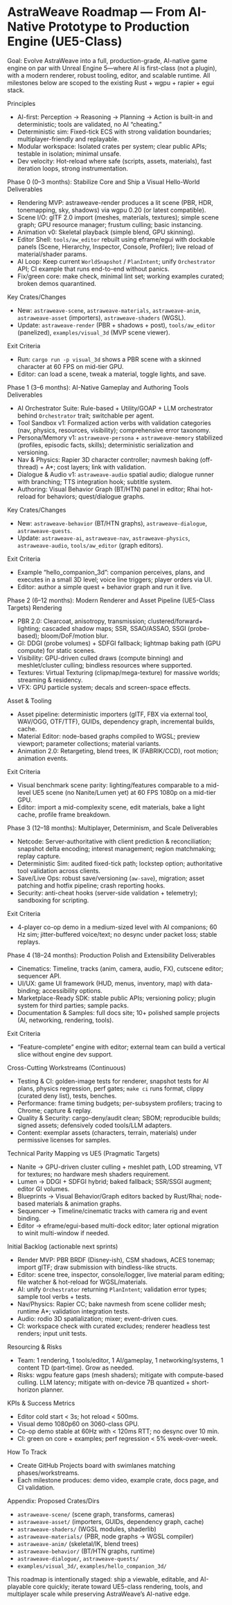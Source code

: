 ﻿# AstraWeave Roadmap — From AI-Native Prototype to Production Engine (UE5-Class)

Goal: Evolve AstraWeave into a full, production-grade, AI-native game engine on par with Unreal Engine 5—where AI is first-class (not a plugin), with a modern renderer, robust tooling, editor, and scalable runtime. All milestones below are scoped to the existing Rust + wgpu + rapier + egui stack.

Principles
- AI-first: Perception → Reasoning → Planning → Action is built-in and deterministic; tools are validated, no AI “cheating.”
- Deterministic sim: Fixed-tick ECS with strong validation boundaries; multiplayer-friendly and replayable.
- Modular workspace: Isolated crates per system; clear public APIs; testable in isolation; minimal unsafe.
- Dev velocity: Hot-reload where safe (scripts, assets, materials), fast iteration loops, strong instrumentation.

Phase 0 (0–3 months): Stabilize Core and Ship a Visual Hello-World
Deliverables
- Rendering MVP: astraweave-render produces a lit scene (PBR, HDR, tonemapping, sky, shadows) via wgpu 0.20 (or latest compatible).
- Scene I/O: glTF 2.0 import (meshes, materials, textures); simple scene graph; GPU resource manager; frustum culling; basic instancing.
- Animation v0: Skeletal playback (simple blend, GPU skinning).
- Editor Shell: `tools/aw_editor` rebuilt using eframe/egui with dockable panels (Scene, Hierarchy, Inspector, Console, Profiler); live reload of material/shader params.
- AI Loop: Keep current `WorldSnapshot` / `PlanIntent`; unify `Orchestrator` API; CI example that runs end-to-end without panics.
- Fix/green core: make check, minimal lint set; working examples curated; broken demos quarantined.

Key Crates/Changes
- New: `astraweave-scene`, `astraweave-materials`, `astraweave-anim`, `astraweave-asset` (importers), `astraweave-shaders` (WGSL).
- Update: `astraweave-render` (PBR + shadows + post), `tools/aw_editor` (panelized), `examples/visual_3d` (MVP scene viewer).

Exit Criteria
- Run: `cargo run -p visual_3d` shows a PBR scene with a skinned character at 60 FPS on mid-tier GPU.
- Editor: can load a scene, tweak a material, toggle lights, and save.

Phase 1 (3–6 months): AI-Native Gameplay and Authoring Tools
Deliverables
- AI Orchestrator Suite: Rule-based + Utility/GOAP + LLM orchestrator behind `Orchestrator` trait; switchable per agent.
- Tool Sandbox v1: Formalized action verbs with validation categories (nav, physics, resources, visibility); comprehensive error taxonomy.
- Persona/Memory v1: `astraweave-persona` + `astraweave-memory` stabilized (profiles, episodic facts, skills); deterministic serialization and versioning.
- Nav & Physics: Rapier 3D character controller; navmesh baking (off-thread) + A*; cost layers; link with validation.
- Dialogue & Audio v1: `astraweave-audio` spatial audio; dialogue runner with branching; TTS integration hook; subtitle system.
- Authoring: Visual Behavior Graph (BT/HTN) panel in editor; Rhai hot-reload for behaviors; quest/dialogue graphs.

Key Crates/Changes
- New: `astraweave-behavior` (BT/HTN graphs), `astraweave-dialogue`, `astraweave-quests`.
- Update: `astraweave-ai`, `astraweave-nav`, `astraweave-physics`, `astraweave-audio`, `tools/aw_editor` (graph editors).

Exit Criteria
- Example “hello_companion_3d”: companion perceives, plans, and executes in a small 3D level; voice line triggers; player orders via UI.
- Editor: author a simple quest + behavior graph and run it live.

Phase 2 (6–12 months): Modern Renderer and Asset Pipeline (UE5-Class Targets)
Rendering
- PBR 2.0: Clearcoat, anisotropy, transmission; clustered/forward+ lighting; cascaded shadow maps; SSR, SSAO/ASSAO, SSGI (probe-based); bloom/DoF/motion blur.
- GI: DDGI (probe volumes) + SDFGI fallback; lightmap baking path (GPU compute) for static scenes.
- Visibility: GPU-driven culled draws (compute binning) and meshlet/cluster culling; bindless resources where supported.
- Textures: Virtual Texturing (clipmap/mega-texture) for massive worlds; streaming & residency.
- VFX: GPU particle system; decals and screen-space effects.

Asset & Tooling
- Asset pipeline: deterministic importers (glTF, FBX via external tool, WAV/OGG, OTF/TTF), GUIDs, dependency graph, incremental builds, cache.
- Material Editor: node-based graphs compiled to WGSL; preview viewport; parameter collections; material variants.
- Animation 2.0: Retargeting, blend trees, IK (FABRIK/CCD), root motion; animation events.

Exit Criteria
- Visual benchmark scene parity: lighting/features comparable to a mid-level UE5 scene (no Nanite/Lumen yet) at 60 FPS 1080p on a mid-tier GPU.
- Editor: import a mid-complexity scene, edit materials, bake a light cache, profile frame breakdown.

Phase 3 (12–18 months): Multiplayer, Determinism, and Scale
Deliverables
- Netcode: Server-authoritative with client prediction & reconciliation; snapshot delta encoding; interest management; region matchmaking; replay capture.
- Deterministic Sim: audited fixed-tick path; lockstep option; authoritative tool validation across clients.
- Save/Live Ops: robust save/versioning (`aw-save`), migration; asset patching and hotfix pipeline; crash reporting hooks.
- Security: anti-cheat hooks (server-side validation + telemetry); sandboxing for scripting.

Exit Criteria
- 4-player co-op demo in a medium-sized level with AI companions; 60 Hz sim; jitter-buffered voice/text; no desync under packet loss; stable replays.

Phase 4 (18–24 months): Production Polish and Extensibility
Deliverables
- Cinematics: Timeline, tracks (anim, camera, audio, FX), cutscene editor; sequencer API.
- UI/UX: game UI framework (HUD, menus, inventory, map) with data-binding; accessibility options.
- Marketplace-Ready SDK: stable public APIs; versioning policy; plugin system for third parties; sample packs.
- Documentation & Samples: full docs site; 10+ polished sample projects (AI, networking, rendering, tools). 

Exit Criteria
- “Feature-complete” engine with editor; external team can build a vertical slice without engine dev support.

Cross-Cutting Workstreams (Continuous)
- Testing & CI: golden-image tests for renderer, snapshot tests for AI plans, physics regression, perf gates; `make ci` runs format, clippy (curated deny list), tests, benches.
- Performance: frame timing budgets; per-subsystem profilers; tracing to Chrome; capture & replay.
- Quality & Security: cargo-deny/audit clean; SBOM; reproducible builds; signed assets; defensively coded tools/LLM adapters.
- Content: exemplar assets (characters, terrain, materials) under permissive licenses for samples.

Technical Parity Mapping vs UE5 (Pragmatic Targets)
- Nanite → GPU-driven cluster culling + meshlet path, LOD streaming, VT for textures; no hardware mesh shaders requirement.
- Lumen → DDGI + SDFGI hybrid; baked fallback; SSR/SSGI augment; editor GI volumes.
- Blueprints → Visual Behavior/Graph editors backed by Rust/Rhai; node-based materials & animation graphs.
- Sequencer → Timeline/cinematic tracks with camera rig and event binding.
- Editor → eframe/egui-based multi-dock editor; later optional migration to winit multi-window if needed.

Initial Backlog (actionable next sprints)
- Render MVP: PBR BRDF (Disney-ish), CSM shadows, ACES tonemap; import glTF; draw submission with bindless-like structs.
- Editor: scene tree, inspector, console/logger, live material param editing; file watcher & hot-reload for WGSL/materials.
- AI: unify `Orchestrator` returning `PlanIntent`; validation error types; sample tool verbs + tests.
- Nav/Physics: Rapier CC; bake navmesh from scene collider mesh; runtime A*; validation integration tests.
- Audio: rodio 3D spatialization; mixer; event-driven cues.
- CI: workspace check with curated excludes; renderer headless test renders; input unit tests.

Resourcing & Risks
- Team: 1 rendering, 1 tools/editor, 1 AI/gameplay, 1 networking/systems, 1 content TD (part-time). Grow as needed.
- Risks: wgpu feature gaps (mesh shaders); mitigate with compute-based culling. LLM latency; mitigate with on-device 7B quantized + short-horizon planner.

KPIs & Success Metrics
- Editor cold start < 3s; hot reload < 500ms.
- Visual demo 1080p60 on 3060-class GPU.
- Co-op demo stable at 60Hz with < 120ms RTT; no desync over 10 min.
- CI: green on core + examples; perf regression < 5% week-over-week.

How To Track
- Create GitHub Projects board with swimlanes matching phases/workstreams.
- Each milestone produces: demo video, example crate, docs page, and CI validation.

Appendix: Proposed Crates/Dirs
- `astraweave-scene/` (scene graph, transforms, cameras)
- `astraweave-asset/` (importers, GUIDs, dependency graph, cache)
- `astraweave-shaders/` (WGSL modules, shaderlib)
- `astraweave-materials/` (PBR, node graphs → WGSL compiler)
- `astraweave-anim/` (skeletal/IK, blend trees)
- `astraweave-behavior/` (BT/HTN graphs, runtime)
- `astraweave-dialogue/`, `astraweave-quests/`
- `examples/visual_3d/`, `examples/hello_companion_3d/`

This roadmap is intentionally staged: ship a viewable, editable, and AI-playable core quickly; iterate toward UE5-class rendering, tools, and multiplayer scale while preserving AstraWeave’s AI-native edge.
